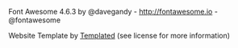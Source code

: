 Font Awesome 4.6.3 by @davegandy - http://fontawesome.io - @fontawesome

Website Template by [Templated](https://templated.co/) (see license for more information)
